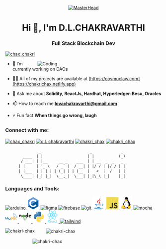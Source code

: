 
   
<p align="center">
  <a href="https://github.com/chakri-chax">
    <img src="https://steemitimages.com/p/7258xSVeJbKkzXhyseBP4PYz11eBDT8sW2oR1a4vfVFS6Hg7X68JcDfGjMF2uz6gUWLbTQ8CDMKspMeyoSZDwqhrmty8Ss4XH18tFvH4BZHZSLz1sVvnq5TcvmReqokWZ3dTaZ1tfMbrd?format=match&mode=fit" alt="MasterHead" >
  </a>
</p>

<h1 align="center">Hi 👋, I'm D.L.CHAKRAVARTHI</h1>
<h3 align="center">Full Stack Blockchain Dev</h3>

<p align="left"> <a href="https://twitter.com/chax_chakri" target="blank"><img src="https://img.shields.io/twitter/follow/chax_chakri?logo=twitter&style=for-the-badge" alt="chax_chakri" /></a> </p>
<img align="right" alt="Coding" width="400" src="https://www.technoloader.com/blog/wp-content/uploads/2020/07/Hire-a-Blockchain-Developer.gif">

- 🔭 I’m currently working on DAOs

- 👨‍💻 All of my projects are available at [https://cosmoclaw.com](https://chakrichax.netlify.app)

- 💬 Ask me about **Solidity, ReactJs, Hardhat, Hyperledger-Besu, Oracles**

- 📫 How to reach me **lovachakravarthi@gmail.com**

- ⚡ Fun fact **When things go wrong, laugh**



<h3 align="left">Connect with me:</h3>
<p align="left">
<a href="https://twitter.com/chax_chakri" target="blank"><img align="center" src="https://raw.githubusercontent.com/rahuldkjain/github-profile-readme-generator/master/src/images/icons/Social/twitter.svg" alt="chax_chakri" height="30" width="40" /></a>
<a href="https://linkedin.com/in/d.l. chakravarthi" target="blank"><img align="center" src="https://raw.githubusercontent.com/rahuldkjain/github-profile-readme-generator/master/src/images/icons/Social/linked-in-alt.svg" alt="d.l. chakravarthi" height="30" width="40" /></a>
<a href="https://fb.com/chakri_chax" target="blank"><img align="center" src="https://raw.githubusercontent.com/rahuldkjain/github-profile-readme-generator/master/src/images/icons/Social/facebook.svg" alt="chakri_chax" height="30" width="40" /></a>
<a href="https://instagram.com/chakri_chax" target="blank"><img align="center" src="https://raw.githubusercontent.com/rahuldkjain/github-profile-readme-generator/master/src/images/icons/Social/instagram.svg" alt="chakri_chax" height="30" width="40" /></a>

                   _                      _             _ 
            ____  | |                    | |           (_)
           / ___| | |__     __ _    ___  | | __  _  _   _ 
          | |     | '_ \   / _` |  / __| | |/ / | |/ / | |
          | |___  | | | | | (_| | | (__  |   <  |  /   | |
           \____| |_| |_|  \__,_|  \___| |_|\_\ |_|    |_| 
</p>

<h3 align="left">Languages and Tools:</h3>
<p align="left"> <a href="https://www.arduino.cc/" target="_blank" rel="noreferrer"> <img src="https://cdn.worldvectorlogo.com/logos/arduino-1.svg" alt="arduino" width="40" height="40"/> </a> <a href="https://www.cprogramming.com/" target="_blank" rel="noreferrer"> <img src="https://raw.githubusercontent.com/devicons/devicon/master/icons/c/c-original.svg" alt="c" width="40" height="40"/> </a> <a href="https://www.figma.com/" target="_blank" rel="noreferrer"> <img src="https://www.vectorlogo.zone/logos/figma/figma-icon.svg" alt="figma" width="40" height="40"/> </a> <a href="https://firebase.google.com/" target="_blank" rel="noreferrer"> <img src="https://www.vectorlogo.zone/logos/firebase/firebase-icon.svg" alt="firebase" width="40" height="40"/> </a> <a href="https://git-scm.com/" target="_blank" rel="noreferrer"> <img src="https://www.vectorlogo.zone/logos/git-scm/git-scm-icon.svg" alt="git" width="40" height="40"/> </a> <a href="https://www.java.com" target="_blank" rel="noreferrer"> <img src="https://raw.githubusercontent.com/devicons/devicon/master/icons/java/java-original.svg" alt="java" width="40" height="40"/> </a> <a href="https://developer.mozilla.org/en-US/docs/Web/JavaScript" target="_blank" rel="noreferrer"> <img src="https://raw.githubusercontent.com/devicons/devicon/master/icons/javascript/javascript-original.svg" alt="javascript" width="40" height="40"/> </a> <a href="https://www.linux.org/" target="_blank" rel="noreferrer"> <img src="https://raw.githubusercontent.com/devicons/devicon/master/icons/linux/linux-original.svg" alt="linux" width="40" height="40"/> </a> <a href="https://mochajs.org" target="_blank" rel="noreferrer"> <img src="https://www.vectorlogo.zone/logos/mochajs/mochajs-icon.svg" alt="mocha" width="40" height="40"/> </a> <a href="https://www.mysql.com/" target="_blank" rel="noreferrer"> <img src="https://raw.githubusercontent.com/devicons/devicon/master/icons/mysql/mysql-original-wordmark.svg" alt="mysql" width="40" height="40"/> </a> <a href="https://nodejs.org" target="_blank" rel="noreferrer"> <img src="https://raw.githubusercontent.com/devicons/devicon/master/icons/nodejs/nodejs-original-wordmark.svg" alt="nodejs" width="40" height="40"/> </a> <a href="https://www.python.org" target="_blank" rel="noreferrer"> <img src="https://raw.githubusercontent.com/devicons/devicon/master/icons/python/python-original.svg" alt="python" width="40" height="40"/> </a> <a href="https://reactjs.org/" target="_blank" rel="noreferrer"> <img src="https://raw.githubusercontent.com/devicons/devicon/master/icons/react/react-original-wordmark.svg" alt="react" width="40" height="40"/> </a> <a href="https://tailwindcss.com/" target="_blank" rel="noreferrer"> <img src="https://www.vectorlogo.zone/logos/tailwindcss/tailwindcss-icon.svg" alt="tailwind" width="40" height="40"/> </a> </p>

<p><img align="left" src="https://github-readme-stats.vercel.app/api/top-langs?username=chakri-chax&show_icons=true&locale=en&layout=compact&theme=tokyonight" alt="chakri-chax" /></p>

<p>&nbsp;&nbsp;&emsp;&emsp;<img align="center" src="https://github-readme-stats.vercel.app/api?username=chakri-chax&show_icons=true&locale=en&layout=compact&theme=tokyonight" alt="chakri-chax" /></p>

<p>&emsp;&nbsp;&emsp;&emsp;&emsp;&emsp;&emsp;<img align="center" src="https://github-readme-streak-stats.herokuapp.com/?user=chakri-chax&layout=compact&theme=tokyonight" alt="chakri-chax" /></p>
      

